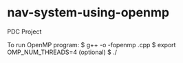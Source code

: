 # nav-system-using-openmp
PDC Project

To run OpenMP program:
$ g++ -o <filename> -fopenmp <filename>.cpp
$ export OMP_NUM_THREADS=4 (optional)
$ ./<filename>
